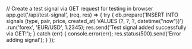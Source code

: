 // Create a test signal via GET request for testing in browser
app.get('/api/test-signal', (req, res) => {
    try {
        db.prepare('INSERT INTO signals (type, pair, price, created_at) VALUES (?, ?, ?, datetime("now"))')
          .run('forex', 'EUR/USD', 1.2345);
        res.send('Test signal added successfully via GET!');
    } catch (err) {
        console.error(err);
        res.status(500).send('Error adding signal');
    }
});
